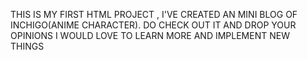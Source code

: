 THIS IS MY FIRST HTML PROJECT , I'VE CREATED AN MINI BLOG OF INCHIGO(ANIME CHARACTER). DO CHECK OUT IT AND DROP YOUR OPINIONS I WOULD LOVE TO LEARN MORE AND IMPLEMENT NEW THINGS
